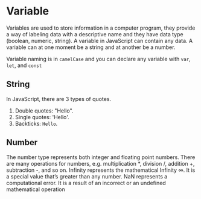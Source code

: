 # Variable
Variables are used to store information in a computer program, they provide a way of labeling data with a descriptive name and they have data type (boolean, numeric, string). A variable in JavaScript can contain any data. A variable can at one moment be a string and at another be a number.

Variable naming is in `camelCase` and you can declare any variable with `var`, `let`, and `const`

## String
In JavaScript, there are 3 types of quotes.
1. Double quotes: "Hello".
2. Single quotes: 'Hello'.
3. Backticks: `Hello`.

## Number
The number type represents both integer and floating point numbers. There are many operations for numbers, e.g. multiplication *, division /, addition +, subtraction -, and so on. Infinity represents the mathematical Infinity ∞. It is a special value that’s greater than any number. NaN represents a computational error. It is a result of an incorrect or an undefined mathematical operation